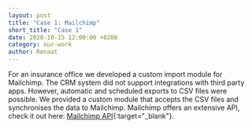 ```yaml
---
layout: post
title: "Case 1: Mailchimp"
short_title: "Case 1"
date: 2020-10-15 12:00:00 +0200
category: our-work
author: Renaat
---
```


For an insurance office we developed a custom import module for Mailchimp. The CRM system did not support integrations with third party apps. However, automatic and scheduled exports to CSV files were possible. We provided a custom module that accepts the CSV files and synchronises the data to Mailchimp. Mailchimp offers an extensive API, check it out here: [Mailchimp API][mailchimp-api]{:target="_blank"}.

[mailchimp-api]: https://mailchimp.com/developer/